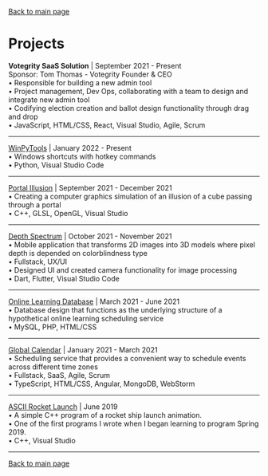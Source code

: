 [Back to main page](./README.md)

# Projects

**Votegrity SaaS Solution** | September 2021 - Present\
Sponsor: Tom Thomas - Votegrity Founder & CEO\
• Responsible for building a new admin tool\
• Project management, Dev Ops, collaborating with a team to design and integrate new admin tool\
• Codifying election creation and ballot design functionality through drag and drop\
• JavaScript, HTML/CSS, React, Visual Studio, Agile, Scrum

---

[WinPyTools](https://github.com/thoresonjd/WinPyTools) | January 2022 - Present\
• Windows shortcuts with hotkey commands\
• Python, Visual Studio Code

---

[Portal Illusion](https://github.com/thoresonjd/ComputerGraphics/tree/main/Projects/Apps/Source/PortalIllusion) | September 2021 - December 2021\
•	Creating a computer graphics simulation of an illusion of a cube passing through a portal\
•	C++, GLSL, OpenGL, Visual Studio

---

[Depth Spectrum](https://github.com/varelandrew/DepthSpectrum) | October 2021 - November 2021\
•	Mobile application that transforms 2D images into 3D models where pixel depth is depended on colorblindness type\
•	Fullstack, UX/UI\
•	Designed UI and created camera functionality for image processing\
•	Dart, Flutter, Visual Studio Code

---

[Online Learning Database](https://github.com/thoresonjd/online-learning-database) | March 2021 - June 2021\
•	Database design that functions as the underlying structure of a hypothetical online learning scheduling service\
•	MySQL, PHP, HTML/CSS

---

[Global Calendar](https://github.com/Alex-Sheardown/Global-Calendar) | January 2021 - March 2021\
•	Scheduling service that provides a convenient way to schedule events across different time zones\
•	Fullstack, SaaS, Agile, Scrum\
•	TypeScript, HTML/CSS, Angular, MongoDB, WebStorm

---

[ASCII Rocket Launch](https://github.com/thoresonjd/ascii-rocket-launch) | June 2019\
• A simple C++ program of a rocket ship launch animation.\
• One of the first programs I wrote when I began learning to program Spring 2019.\
• C++, Visual Studio

---

[Back to main page](./README.md)
